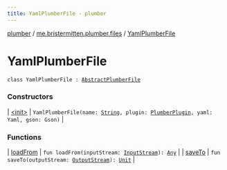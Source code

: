 ```yaml
---
title: YamlPlumberFile - plumber
---
```


[plumber](../../index.html) / [me.bristermitten.plumber.files](../index.html) / [YamlPlumberFile](./index.html)

# YamlPlumberFile

`class YamlPlumberFile : `[`AbstractPlumberFile`](../-abstract-plumber-file/index.html)

### Constructors

| [&lt;init&gt;](-init-.html) | `YamlPlumberFile(name: `[`String`](https://kotlinlang.org/api/latest/jvm/stdlib/kotlin/-string/index.html)`, plugin: `[`PlumberPlugin`](../../me.bristermitten.plumber/-plumber-plugin/index.html)`, yaml: Yaml, gson: Gson)` |

### Functions

| [loadFrom](load-from.html) | `fun loadFrom(inputStream: `[`InputStream`](https://docs.oracle.com/javase/6/docs/api/java/io/InputStream.html)`): `[`Any`](https://kotlinlang.org/api/latest/jvm/stdlib/kotlin/-any/index.html) |
| [saveTo](save-to.html) | `fun saveTo(outputStream: `[`OutputStream`](https://docs.oracle.com/javase/6/docs/api/java/io/OutputStream.html)`): `[`Unit`](https://kotlinlang.org/api/latest/jvm/stdlib/kotlin/-unit/index.html) |

